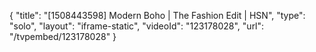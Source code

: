 {
    "title": "[1508443598] Modern Boho | The Fashion Edit | HSN",
    "type": "solo",
    "layout": "iframe-static",
    "videoId": "123178028",
    "url": "\/tvpembed\/123178028"
}